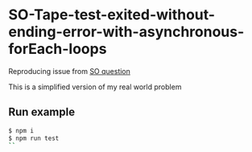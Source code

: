 # SO-Tape-test-exited-without-ending-error-with-asynchronous-forEach-loops
Reproducing issue from [SO question](https://stackoverflow.com/questions/53222787/tape-test-exited-without-ending-error-with-asynchronous-foreach-loops)

This is a simplified version of my real world problem

## Run example

```bash
$ npm i
$ npm run test
``
